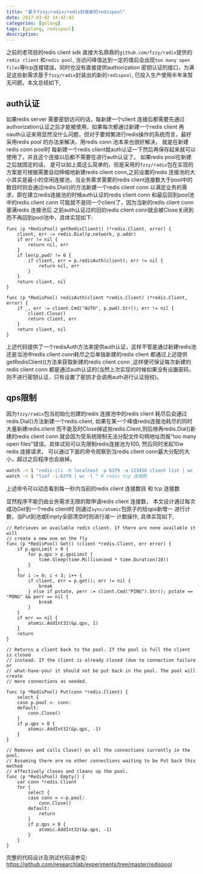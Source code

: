```yaml
---
title: "基于fzzy/radix/redis封装新的redispool"
date: 2017-03-02 14:42:42
categories: [golang]
tags: [golang, redispool]
description:
---
```


之前的老项目的redis client sdk 直接大名鼎鼎的`github.com/fzzy/radix`提供的`redis client` 和`redis pool`, 当访问峰值达到一定的值后会出现`too many open files`等tcp连接错误，同时也没有直接提供authorization 密钥认证的接口，为满足这些新需求基于`fzzy/radix`封装出的新的`redispool`, 已投入生产使用半年来暂无问题，本文总结如下,
<!--more-->

## auth认证

如果redis server 需要密钥访问的话，每新建一个client 连接后都需要先通过authorization认证之后才能被使用，如果每次都通过新建一个redis client 再oauth认证来用显然没什么问题，但对于要频繁进行redis操作的系统而言，最好采用redis pool 的办法来解决，用redis conn 池本来也很好解决， 就是在新建redis conn pool时 每新建一个redis client就auth认证一下然后再保存起来就可以使用了，并且这个连接以后都不需要在进行auth认证了。
如果redis pool在新建之后就固定的话， 是可以如上面这么简单的，但是采用的`fzzy/radix`包在实现的方案是可根据需要自动伸缩地新建redis client conn,之前设置的redis 连接池的大小其实是最小的空闲连接池，当业务需求需要的redis client连接数大于pool中的数目时则会通过redis.Dial()的方法新建一个redis client conn 以满足业务的需求，即在建立redis连接池的时候auth认证的redis client conn 和最后回到pool池中的redis client conn 可能就不是同一个client了，因为当新的redis client conn 塞满redis 连接池后 之前auth认证过的旧的redis client conn就会被Close关闭到而不再回到pool池中，具体实现如下:
```golang
func (p *RedisPool) getRedisClient() (*redis.Client, error) {
	client, err := redis.Dial(p.network, p.addr)
	if err != nil {
		return nil, err
	}
	if len(p.pwd) != 0 {
		if client, err = p.redisAuth(client); err != nil {
			return nil, err
		}
	}
	return client, nil
}

func (p *RedisPool) redisAuth(client *redis.Client) (*redis.Client, error) {
	if _, err := client.Cmd("AUTH", p.pwd).Str(); err != nil {
		client.Close()
		return client, err
	}
	return client, nil
}
```

上述代码提供了一个redisAuth方法来提供auth认证，这样不管是通过新建redis池还是当池中redis client conn耗尽之后单独新建的redis client 都通过上述提供getRedisClient()方法来获取新建的redis client conn ,这样便可保证每次新建的redis client conn 都是通过auth认证的(当然上次实现的时候如果没有设置密码，则不进行密钥认证，只有设置了密钥才会调用auth进行认证授权)。

## qps限制
因为`fzzy/radix`包当初始化创建的redis 连接池中的redis client 耗尽后会通过redis.Dial()方法新建一个redis.client, 如果在某一个峰值redis连接池耗尽的同时大量新建redis.client 而不能及时Close掉这些redis.Client,则后继再redis.Dial()新建的redis client conn 就会因为受系统限制无法分配文件句柄地址而报"too many open files"错误。具体试验可以先限制redis连接池为100, 然后同时发起10w redis 连接请求， 可以通过下面的命令观察到当redis client conn最大分配的大小，超过之后程序也会崩掉。
```bash
watch -n 1 "redis-cli -h localhost -p 6379 -a 123456 client list | wc -l" # redis client 连接数
watch -n 1 "lsof -i:6379 | wc -l " # redis tcp 连接数
```
上述命令可以动态看到每一秒内当前的redis client 连接数目 和 tcp 连接数

显然程序不能仍由业务需求无限的取申请redis client 连接数， 本文设计通过每次成功Get到一个redis client时 则通过`sync/atomic`包原子的给qps新增一 进行计数，当Put到池或Empty全部清空时则进行减一 计数操作, 具体实现如下,
```golang 
// Retrieves an available redis client. If there are none available it will
// create a new one on the fly
func (p *RedisPool) Get() (client *redis.Client, err error) {
	if p.qpsLimit > 0 {
		for p.qps > p.qpsLimit {
			time.Sleep(time.Millisecond * time.Duration(10))
		}
	}
	for i := 0; i < 3; i++ {
		if client, err = p.get(); err != nil {
			break
		} else if pstate, perr := client.Cmd("PING").Str(); pstate == "PONG" && perr == nil {
			break
		}
	}
	if err == nil {
		atomic.AddInt32(&p.qps, 1)
	}
	return
}

// Returns a client back to the pool. If the pool is full the client is closed
// instead. If the client is already closed (due to connection failure or
// what-have-you) it should not be put back in the pool. The pool will create
// more connections as needed.

func (p *RedisPool) Put(conn *redis.Client) {
	select {
	case p.pool <- conn:
	default:
		conn.Close()
	}
	if p.qps > 0 {
		atomic.AddInt32(&p.qps, -1)
	}
}

// Removes and calls Close() on all the connections currently in the pool.
// Assuming there are no other connections waiting to be Put back this method
// effectively closes and cleans up the pool.
func (p *RedisPool) Empty() {
	var conn *redis.Client
	for {
		select {
		case conn = <-p.pool:
			conn.Close()
		default:
			return
		}
		if p.qps > 0 {
			atomic.AddInt32(&p.qps, -1)
		}
	}
}
```

完整的代码设计及测试代码请参见: https://github.com/researchlab/experiments/tree/master/redispool
